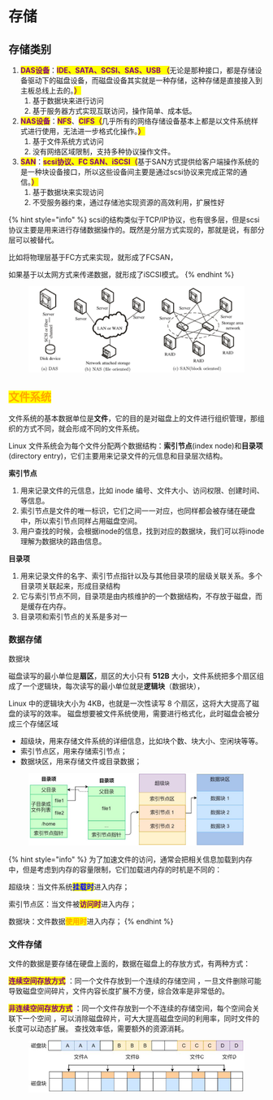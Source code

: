 # 存储

## 存储类别

1. <mark style="color:purple;">**DAS设备**</mark>：<mark style="color:purple;">**IDE、SATA、SCSI、SAS、USB （**</mark>无论是那种接口，都是存储设备驱动下的磁盘设备，而磁盘设备其实就是一种存储，这种存储是直接接入到主板总线上去的。<mark style="color:purple;">**）**</mark>&#x20;
   1. 基于数据块来进行访问&#x20;
   2. 基于服务器方式实现互联访问，操作简单、成本低。
2. <mark style="color:purple;">**NAS设备**</mark>：<mark style="color:purple;">**NFS**</mark>、<mark style="color:purple;">**CIFS（**</mark>几乎所有的网络存储设备基本上都是以文件系统样式进行使用，无法进一步格式化操作。<mark style="color:purple;">**）**</mark>
   1. 基于文件系统方式访问&#x20;
   2. 没有网络区域限制，支持多种协议操作文件。
3. <mark style="color:purple;">**SAN**</mark>：<mark style="color:purple;">**scsi协议、FC SAN、iSCSI（**</mark>基于SAN方式提供给客户端操作系统的是一种块设备接口，所以这些设备间主要是通过scsi协议来完成正常的通信。<mark style="color:purple;">**）**</mark>
   1. 基于数据块来实现访问
   2. 不受服务器约束，通过存储池实现资源的高效利用，扩展性好

{% hint style="info" %}
scsi的结构类似于TCP/IP协议，也有很多层，但是scsi协议主要是用来进行存储数据操作的。既然是分层方式实现的，那就是说，有部分层可以被替代。

比如将物理层基于FC方式来实现，就形成了FCSAN，

如果基于以太网方式来传递数据，就形成了iSCSI模式。
{% endhint %}

<figure><img src="../../../.gitbook/assets/image (286).png" alt=""><figcaption></figcaption></figure>

## <mark style="color:orange;">文件系统</mark>

文件系统的基本数据单位是**文件**，它的目的是对磁盘上的文件进行组织管理，那组织的方式不同，就会形成不同的文件系统。&#x20;

Linux 文件系统会为每个文件分配两个数据结构：**索引节点**(index node)和**目录项**(directory entry)，它们主要用来记录文件的元信息和目录层次结构。

**索引节点**&#x20;

1. 用来记录文件的元信息，比如 inode 编号、文件大小、访问权限、创建时间、等信息。&#x20;
2. 索引节点是文件的唯一标识，它们之间一一对应，也同样都会被存储在硬盘中，所以索引节点同样占用磁盘空间。&#x20;
3. 用户查找的时候，会根据inode的信息，找到对应的数据块，我们可以将inode理解为数据块的路由信息。&#x20;

**目录项**&#x20;

1. 用来记录文件的名字、索引节点指针以及与其他目录项的层级关联关系。多个目录项关联起来，形成目录结构&#x20;
2. 它与索引节点不同，目录项是由内核维护的一个数据结构，不存放于磁盘，而是缓存在内存。
3. 目录项和索引节点的关系是多对一

### 数据存储

数据块&#x20;

磁盘读写的最小单位是**扇区**，扇区的大小只有 **512B** 大小，文件系统把多个扇区组成了一个逻辑块，每次读写的最小单位就是**逻辑块**（数据块），

Linux 中的逻辑块大小为 4KB，也就是一次性读写 8 个扇区，这将大大提高了磁盘的读写的效率。 磁盘想要被文件系统使用，需要进行格式化，此时磁盘会被分成三个存储区域&#x20;

* 超级块，用来存储文件系统的详细信息，比如块个数、块大小、空闲块等等。
* 索引节点区，用来存储索引节点；&#x20;
* 数据块区，用来存储文件或目录数据；

<figure><img src="../../../.gitbook/assets/image (287).png" alt=""><figcaption></figcaption></figure>

{% hint style="info" %}
为了加速文件的访问，通常会把相关信息加载到内存中，但是考虑到内存的容量限制，它们加载进内存的时机是不同的：&#x20;

超级块：当文件系统<mark style="color:blue;">**挂载时**</mark>进入内存；&#x20;

索引节点区：当文件被<mark style="color:purple;">**访问时**</mark>进入内存；&#x20;

数据块：文件数据<mark style="color:orange;">**使用时**</mark>进入内存；
{% endhint %}

### 文件存储

文件的数据是要存储在硬盘上面的，数据在磁盘上的存放方式，有两种方式：&#x20;

<mark style="color:purple;">**连续空间存放方式**</mark> ：同一个文件存放到一个连续的存储空间 ，一旦文件删除可能导致磁盘空间碎片，文件内容长度扩展不方便，综合效率是非常低的。&#x20;

<mark style="color:purple;">**非连续空间存放方式**</mark> ：同一个文件存放到一个不连续的存储空间，每个空间会关联下一个空间 ，可以消除磁盘碎片，可大大提高磁盘空间的利用率，同时文件的长度可以动态扩展。 查找效率低，需要额外的资源消耗。

<figure><img src="../../../.gitbook/assets/image (288).png" alt=""><figcaption></figcaption></figure>
